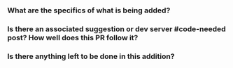 ### What are the specifics of what is being added? 

### Is there an associated suggestion or dev server #code-needed post? How well does this PR follow it?

### Is there anything left to be done in this addition?
